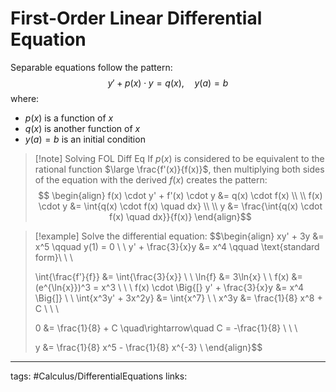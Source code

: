 # First-Order Linear Differential Equation

Separable equations follow the pattern:
$$
y' + p(x) \cdot y = q(x), \quad y(a) = b
$$
where:
- $p(x)$ is a function of $x$
- $q(x)$ is another function of $x$
- $y(a) = b$ is an initial condition

> [!note] Solving FOL Diff Eq
> If $p(x)$ is considered to be equivalent to the rational function $\large \frac{f'(x)}{f(x)}$, then multiplying both sides of the equation with the derived $f(x)$ creates the pattern:
> $$ \begin{align}
> f(x) \cdot y' + f'(x) \cdot y &= q(x) \cdot f(x) \\ \\
> f(x) \cdot y &= \int{q(x) \cdot f(x) \quad dx} \\ \\
> y &= \frac{\int{q(x) \cdot f(x) \quad dx}}{f(x)}
> \end{align}$$

> [!example]
> Solve the differential equation:
> $$\begin{align}
> xy' + 3y &= x^5 \qquad y(1) = 0 \\ \\
> y' + \frac{3}{x}y &= x^4 \qquad \text{standard form}\\ \\ \\
> 
> \int{\frac{f'}{f}} &= \int{\frac{3}{x}} \\ \\
> \ln{f} &= 3\ln{x} \\ \\
> f(x) &= (e^{\ln{x}})^3 = x^3 \\ \\ \\
> f(x) \cdot \Big{[} y' + \frac{3}{x}y &= x^4 \Big{]} \\ \\
> \int{x^3y' + 3x^2y} &= \int{x^7} \\ \\
> x^3y &= \frac{1}{8} x^8 + C \\ \\ \\
>  
> 0 &= \frac{1}{8} + C \quad\rightarrow\quad C = -\frac{1}{8} \\ \\ \\
> 
> y &= \frac{1}{8} x^5 - \frac{1}{8} x^{-3} \\
> \end{align}$$
> 



---
tags: #Calculus/DifferentialEquations 
links: